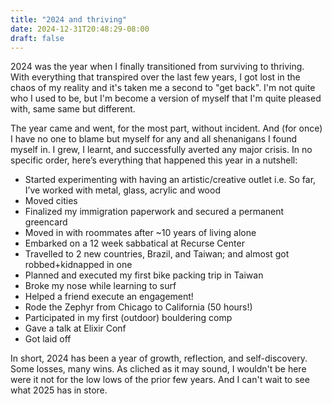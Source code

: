 ```yaml
---
title: "2024 and thriving"
date: 2024-12-31T20:48:29-08:00
draft: false
---
```


2024 was the year when I finally transitioned from surviving to thriving. With everything that transpired over the last few years, I got lost in the chaos of my reality and it's taken me a second to "get back". I'm not quite who I used to be, but I'm become a version of myself that I'm quite pleased with, same same but different.

The year came and went, for the most part, without incident. And (for once) I have no one to blame but myself for any and all shenanigans I found myself in. I grew, I learnt, and successfully averted any major crisis. In no specific order, here’s everything that happened this year in a nutshell:

- Started experimenting with having an artistic/creative outlet i.e. So far, I’ve worked with metal, glass, acrylic and wood
- Moved cities
- Finalized my immigration paperwork and secured a permanent greencard
- Moved in with roommates after ~10 years of living alone
- Embarked on a 12 week sabbatical at Recurse Center
- Travelled to 2 new countries, Brazil, and Taiwan; and almost got robbed+kidnapped in one
- Planned and executed my first bike packing trip in Taiwan
- Broke my nose while learning to surf
- Helped a friend execute an engagement!
- Rode the Zephyr from Chicago to California (50 hours!)
- Participated in my first (outdoor) bouldering comp
- Gave a talk at Elixir Conf
- Got laid off

In short, 2024 has been a year of growth, reflection, and self-discovery. Some losses, many wins. As cliched as it may sound, I wouldn't be here were it not for the low lows of the prior few years. And I can't wait to see what 2025 has in store.

